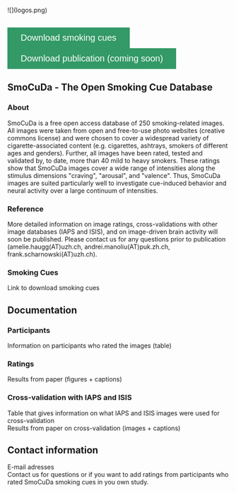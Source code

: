 <br>
![](logos.png)
<br>
<br>
<html>
<head>
<meta name="viewport" content="width=device-width, initial-scale=1">
<!-- Add icon library -->
<link rel="stylesheet" href="https://cdnjs.cloudflare.com/ajax/libs/font-awesome/4.7.0/css/font-awesome.min.css">
<style>
.btn {
    background-color: #339966;
    border: none;
    color: white;
    padding: 12px 30px;
    cursor: pointer;
    font-size: 20px;
}

/* Darker background on mouse-over */
.btn:hover {
    background-color: #1d583b
;
}
</style>
</head>
<body>

<button class="btn"><i class="fa fa-download"></i> Download smoking cues</button> <button class="btn"><i class="fa fa-download"></i> Download publication (coming soon)</button>

</body>
</html>

## SmoCuDa - The Open Smoking Cue Database

### About

SmoCuDa is a free open access database of 250 smoking-related images. All images were taken from open and free-to-use photo websites (creative commons license) and were chosen to cover a widespread variety of cigarette-associated content (e.g. cigarettes, ashtrays, smokers of different ages and genders). Further, all images have been rated, tested and validated by, to date, more than 40 mild to heavy smokers. These ratings show that SmoCuDa images cover a wide range of intensities along the stimulus dimensions "craving", "arousal", and "valence". Thus, SmoCuDa images are suited particularly well to investigate cue-induced behavior and neural activity over a large continuum of intensities.

### Reference

More detailed information on image ratings, cross-validations with other image databases (IAPS and ISIS), and on image-driven brain activity will soon be published. Please contact us for any questions prior to publication (amelie.haugg(AT)uzh.ch, andrei.manoliu(AT)puk.zh.ch, frank.scharnowski(AT)uzh.ch).

### Smoking Cues

Link to download smoking cues

## Documentation

### Participants

Information on participants who rated the images (table)

### Ratings

Results from paper (figures + captions)

### Cross-validation with IAPS and ISIS

Table that gives information on what IAPS and ISIS images were used for cross-validation   
Results from paper on cross-validation (images + captions)

## Contact information

E-mail adresses  
Contact us for questions or if you want to add ratings from participants who rated SmoCuDa smoking cues in you own study.
